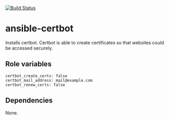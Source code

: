 [![Build Status](https://travis-ci.org/030/ansible-certbot.svg?branch=master)](https://travis-ci.org/030/ansible-certbot)

# ansible-certbot

Installs certbot. Certbot is able to create certificates so that websites could be accessed securely.

## Role variables

    certbot_create_certs: false
    certbot_mail_address: mail@example.com
    certbot_renew_certs: false

## Dependencies

None.
